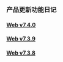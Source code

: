 ### 产品更新功能日记

#### [Web v7.4.0](https://worktile.com/blog/features/Worktile-update-7.4.0)

#### [Web v7.3.9](https://worktile.com/blog/features/Worktile-update-7.3.9)

#### [Web v7.3.8](https://worktile.com/blog/features/Worktile-update-7.3.8)